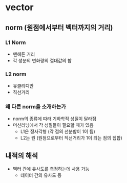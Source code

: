 # vector
## norm (원점에서부터 벡터까지의 거리)
### L1 Norm
- 맨헤튼 거리
- 각 성분의 변화량의 절대값의 합
### L2 norm
- 유클리디안
- 직선거리

### 왜 다른 norm을 소개하는가
- norm의 종류에 따라 기하학적 성질이 달라짐
- 머신러닝에서 각 성질들이 필요할 때가 있음
  - L1은 정사각형 (각 점의 선분합이 1이 됨)
  - L2는 원 (원점으로부터 직선거리가 1이 되는 점의 집합)

## 내적의 해석
- 벡터 간에 유사도를 측정하는데 사용 가능
  - 데이터 간의 유사도 등